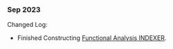 ### **Sep 2023**

Changed Log: 
- Finished Constructing [Functional Analysis INDEXER](../MATH%20601%20Functional%20Analysis,%20Measure%20Theory/Functional%20Analysis%20INDEXER.md). 